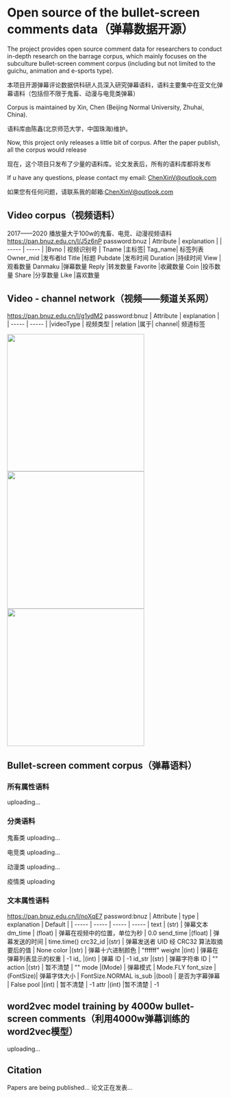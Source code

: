 # Open source of the bullet-screen comments data（弹幕数据开源）
The project provides open source comment data for researchers to conduct in-depth research on the barrage corpus, which mainly focuses on the subculture bullet-screen comment corpus (including but not limited to the guichu, animation and e-sports type).  

本项目开源弹幕评论数据供科研人员深入研究弹幕语料，语料主要集中在亚文化弹幕语料（包括但不限于鬼畜、动漫与电竞类弹幕）


Corpus is maintained by Xin, Chen (Beijing Normal University, Zhuhai, China).

语料库由陈鑫(北京师范大学，中国珠海)维护。

Now, this project only releases a little bit of corpus. After the paper publish, all the corpus would release 

现在，这个项目只发布了少量的语料库。论文发表后，所有的语料库都将发布

If u have any questions, please contact my email: ChenXinV@outlook.com

如果您有任何问题，请联系我的邮箱:ChenXinV@outlook.com

## Video corpus（视频语料）
2017——2020 播放量大于100w的鬼畜、电竞、动漫视频语料
https://pan.bnuz.edu.cn/l/J5z6nP password:bnuz
| Attribute | explanation |
| ----- | ----- |
|Bvno	| 视频识别号 |
Tname	|主标签|
Tag_name|	标签列表
Owner_mid	|发布者Id
Title	|标题
Pubdate	|发布时间
Duration	|持续时间
View	|观看数量
Danmaku	|弹幕数量
Reply	|转发数量
Favorite	|收藏数量
Coin	|投币数量
Share	|分享数量
Like	|喜欢数量

## Video - channel network（视频——频道关系网）
https://pan.bnuz.edu.cn/l/g1ydM2 password:bnuz
| Attribute | explanation |
| ----- | ----- |
|videoType	| 视频类型 |
relation	|属于|
channel|	频道标签

<img src="https://user-images.githubusercontent.com/55039294/158780362-c48afef9-7e1d-4929-b1a7-2f308e2fdacb.png" width="320px"><img src="https://user-images.githubusercontent.com/55039294/158780565-dec7b2f8-e29c-4b8c-97e4-5e4c08d4c619.png" width="320px"><img src="https://user-images.githubusercontent.com/55039294/158780036-985d0dfc-33ca-4177-addc-3f2308d2c236.png" width="320px">

## Bullet-screen comment corpus（弹幕语料）
### 所有属性语料
uploading...
### 分类语料
鬼畜类
uploading...

电竞类
uploading...

动漫类
uploading...

疫情类
uploading

### 文本属性语料
https://pan.bnuz.edu.cn/l/noXqE7 password:bnuz
| Attribute | type | explanation | Default |
| ----- | ----- |  ----- |  ----- |
text  | (str) | 弹幕文本
dm_time   | (float)  | 弹幕在视频中的位置，单位为秒 | 0.0
send_time |(float)   | 弹幕发送的时间 | time.time()
crc32_id  |(str)     | 弹幕发送者 UID 经 CRC32 算法取摘要后的值 | None
color     |(str)     | 弹幕十六进制颜色 | "ffffff"
weight    |(int)     | 弹幕在弹幕列表显示的权重  | -1
id_       |(int)     | 弹幕 ID | -1
id_str    |(str)     | 弹幕字符串 ID  | ""
action    |(str)     | 暂不清楚 | ""
mode      |(Mode)    | 弹幕模式  | Mode.FLY
font_size |(FontSize)| 弹幕字体大小  | FontSize.NORMAL
is_sub    |(bool)    | 是否为字幕弹幕  | False
pool      |(int)     | 暂不清楚 | -1
attr      |(int)     |暂不清楚 | -1

## word2vec model training by 4000w bullet-screen comments（利用4000w弹幕训练的word2vec模型）
uploading...

## Citation
Papers are being published...
论文正在发表...
